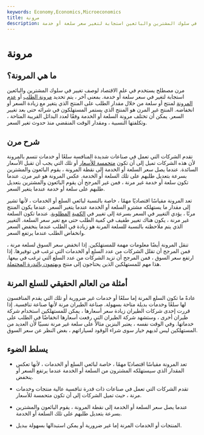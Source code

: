 ```yaml
---
keywords: Economy,Economics,Microeconomics
title: مرونة
description: المرونة مصطلح اقتصادي يصف التغيير في سلوك المشترين والبائعين استجابة لتغير سعر سلعة أو خدمة.
---
```


# مرونة
## ما هي المرونة؟

مرن مصطلح يستخدم في علم الاقتصاد لوصف تغيير في سلوك المشترين والبائعين استجابة لتغير في سعر سلعة أو خدمة. بمعنى آخر ، يتم تحديد [مرونة الطلب](/priceelasticity) أو [عدم المرونة](/inelastic) لمنتج أو سلعة من خلال مقدار الطلب على المنتج الذي يتغير مع زيادة السعر أو انخفاضه. المنتج غير المرن هو المنتج الذي يستمر المستهلكون في شرائه حتى بعد تغيير السعر. يمكن أن تختلف مرونة السلعة أو الخدمة وفقًا لعدد البدائل القريبة المتاحة ، وتكلفتها النسبية ، ومقدار الوقت المنقضي منذ حدوث تغير السعر.

## شرح مرن

تقدم الشركات التي تعمل في صناعات شديدة المنافسة سلعًا أو خدمات تتسم بالمرونة لأن هذه الشركات تميل إلى أن تكون [متحمسة للأسعار](/pricetaker) أو تلك التي يجب أن تقبل الأسعار السائدة. عندما يصل سعر السلعة أو الخدمة إلى نقطة المرونة ، يقوم البائعون والمشترين بسرعة بتعديل طلبهم على تلك السلعة أو الخدمة. عكس المرونة هو غير مرن. عندما تكون سلعة أو خدمة غير مرنة ، فمن غير المرجح أن يقوم البائعون والمشترين بتعديل طلبهم على سلعة أو خدمة عندما يتغير السعر.

تعد المرونة مقياسًا اقتصاديًا مهمًا ، خاصة بالنسبة لبائعي السلع أو الخدمات ، لأنها تشير إلى مقدار ما يستهلكه مشترو السلعة أو الخدمة عندما يتغير السعر. عندما يكون المنتج مرنًا ، يؤدي التغيير في السعر بسرعة إلى تغيير في [الكمية](/quantitydemanded) [المطلوبة](/quantitydemanded). عندما تكون السلعة غير مرنة ، يكون هناك تغيير طفيف في كمية الطلب حتى مع تغير سعر السلعة. التغيير الذي يتم ملاحظته بالنسبة للسلعة المرنة هو زيادة في الطلب عندما ينخفض السعر وانخفاض الطلب عندما يرتفع السعر.

تنقل المرونة أيضًا معلومات مهمة للمستهلكين. إذا انخفض سعر السوق لسلعة مرنة ، فمن المرجح أن تقلل الشركات من عدد السلع أو الخدمات التي ترغب في توفيرها. إذا ارتفع سعر السوق ، فمن المرجح أن تزيد الشركات من عدد السلع التي ترغب في بيعها. هذا مهم للمستهلكين الذين يحتاجون إلى منتج [ويهتمون بالندرة المحتملة](/scarcity).

## أمثلة من العالم الحقيقي للسلع المرنة

عادةً ما تكون السلع المرنة إما سلعًا أو خدمات غير ضرورية أو تلك التي يقدم المنافسون لها سلعًا وخدمات بديلة متاحة بسهولة. صناعة الطيران مرنة لأنها صناعة تنافسية. إذا قررت إحدى شركات الطيران زيادة سعر أسعارها ، يمكن للمستهلكين استخدام شركة طيران أخرى ، وستشهد شركة الطيران التي رفعت أسعارها انخفاضًا في الطلب على خدماتها. وفي الوقت نفسه ، يعتبر البنزين مثالاً على سلعة غير مرنة نسبيًا لأن العديد من المستهلكين ليس لديهم خيار سوى شراء الوقود لسياراتهم ، بغض النظر عن سعر السوق.

## يسلط الضوء

- تعد المرونة مقياسًا اقتصاديًا مهمًا ، خاصة لبائعي السلع أو الخدمات ، لأنها تعكس المقدار الذي سيستهلكه المشترون من السلعة أو الخدمة عندما يرتفع السعر أو ينخفض.

- تقدم الشركات التي تعمل في صناعات ذات قدرة تنافسية عالية منتجات وخدمات مرنة ، حيث تميل الشركات إلى أن تكون متحمسة للأسعار.

- عندما يصل سعر السلعة أو الخدمة إلى نقطة المرونة ، يقوم البائعون والمشترين بسرعة بتعديل طلبهم على تلك السلعة أو الخدمة.

- المنتجات أو الخدمات المرنة إما غير ضرورية أو يمكن استبدالها بسهولة ببديل.

